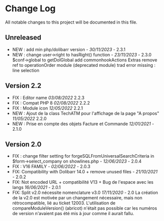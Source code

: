 # Change Log
All notable changes to this project will be documented in this file.

## Unreleased

- NEW : add min php/dolibarr version  - *30/11/2023* - 2.3.1  
- NEW : change user->right to hasRight() function - *23/11/2023* - 2.3.0  
        $conf->global to getDolGlobal
        add commonhookActions
        Extras
        remove ref to operationOrder module (deprecated module)
        trad error missing  :  line selection


## Version 2.2

- FIX : Editor name  *03/08/2022* 2.2.3
- FIX : Compat PHP 8  *02/08/2022* 2.2.2
- FIX : Module icon  *12/05/2022* 2.2.1
- NEW : Ajout de la class TechATM pour l'affichage de la page "A propos" *11/05/2022* 2.2.0
- NEW : Prise en compte des objets Facture et Commande *12/01/2021* - 2.1.0

## Version 2.0
- FIX : change filter setting for  forgeSQLFromUniversalSearchCriteria  in $form->select_company on showlines.php - *12/06/2023* - 2.0.4  
- FIX : V16 FAMILY - *02/06/2022* - 2.0.3  
- FIX: Compatibility with Dolibarr 14.0 + remove unused files - *21/10/2021* - 2.0.2
- FIX: Not encoded URL + compatibilité V13 + Bug de l'espace avec les langs *16/06/2021* - 2.0.1
- FIX: Split v2.0 nécessite nomenclature v3.0 *17/11/2020* - 2.0
    La création de la v2.0 est motivée par un changement nécessaire, mais non rétrocompatible, lié au ticket 12003.
    L'utilisation de compareModuleVersion() (abricot) n'était pas possible car les numéros de version n'avaient pas été mis à jour comme il aurait fallu.
